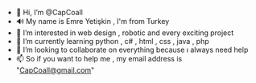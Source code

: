 - 👋 Hi, I’m @CapCoall
- 🔊 My name is Emre Yetişkin , I'm from Turkey
- 👀 I’m interested in web design , robotic and every exciting project
- 🌱 I’m currently learning python , c# , html , css , java , php
- 💞️ I’m looking to collaborate on everything because ı always need help 
- 📫 So if you want to help me , my email address is "CapCoall@gmail.com" 
<!---
CapCoall/CapCoall is a ✨ special ✨ repository because its `README.md` (this file) appears on your GitHub profile.
You can click the Preview link to take a look at your changes.
--->
